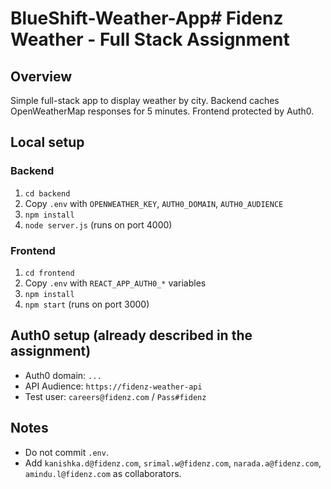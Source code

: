# BlueShift-Weather-App# Fidenz Weather - Full Stack Assignment

## Overview
Simple full-stack app to display weather by city. Backend caches OpenWeatherMap responses for 5 minutes. Frontend protected by Auth0.

## Local setup

### Backend
1. `cd backend`
2. Copy `.env` with `OPENWEATHER_KEY`, `AUTH0_DOMAIN`, `AUTH0_AUDIENCE`
3. `npm install`
4. `node server.js` (runs on port 4000)

### Frontend
1. `cd frontend`
2. Copy `.env` with `REACT_APP_AUTH0_*` variables
3. `npm install`
4. `npm start` (runs on port 3000)

## Auth0 setup (already described in the assignment)
- Auth0 domain: `...`
- API Audience: `https://fidenz-weather-api`
- Test user: `careers@fidenz.com` / `Pass#fidenz`

## Notes
- Do not commit `.env`.
- Add `kanishka.d@fidenz.com`, `srimal.w@fidenz.com`, `narada.a@fidenz.com`, `amindu.l@fidenz.com` as collaborators.
